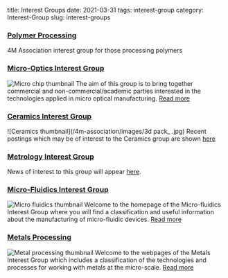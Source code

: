 title: Interest Groups
date: 2021-03-31
tags: interest-group
category: Interest-Group
slug: interest-groups

### [Polymer Processing](/4m-association/node/15)

4M Association interest group for those processing polymers

### [Micro-Optics Interest Group](/4m-association/node/16)

![Micro chip thumbnail](/4m-association/images/micro-chip_4mass.jpg) The aim of this group is to bring together commercial and non-commercial/academic parties interested in the technologies applied in micro optical manufacturing. <a href="./node/16">Read more</a> 

### [Ceramics Interest Group](/4m-association/node/16)

![Ceramics thumbnail](/4m-association/images/3d pack_ .jpg) Recent postings which may be of interest to the Ceramics group are shown <a href="./node/16">here</a> 

### [Metrology Interest Group](/4m-association/tag/metrology)

News of interest to this group will appear <a href="./tag/metrology">here</a>.

### [Micro-Fluidics Interest Group](/4m-association/interest-group/micro-fluidics/micro-fluidics.html)

![Micro fluidics thumbnail](/4m-association/images/thumbhotem1.jpg) Welcome to the homepage of the Micro-fluidics Interest Group where you will find a classification and useful information about the manufacturing of micro-fluidic devices. <a href="./interest-group/micro-fluidics/micro-fluidics.html">Read more</a>   

### [Metals Processing](/4m-association/interest-group/metals-processing/metals-processing.html)

![Metal processing thumbnail](/4m-association/images/punch_&_die4web.jpg) Welcome to the webpages of the Metals Interest Group which includes a classification of the technologies and processes for working with metals at the micro-scale. <a href="./interest-group/metals-processing/metals-processing.html">Read more</a>
